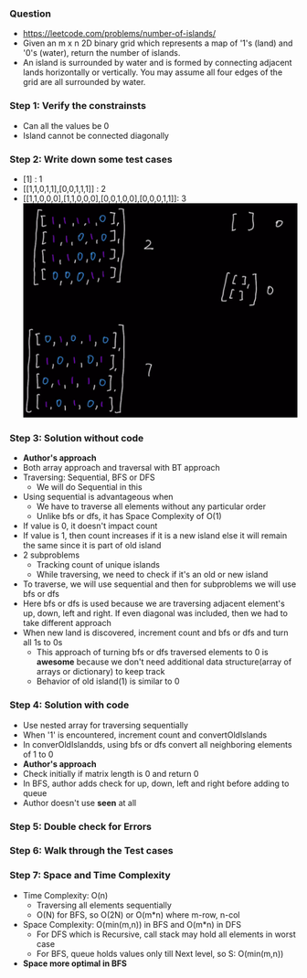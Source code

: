 ### Question

* https://leetcode.com/problems/number-of-islands/
* Given an m x n 2D binary grid which represents a map of '1's (land) and '0's (water), return the number of islands.
* An island is surrounded by water and is formed by connecting adjacent lands horizontally or vertically. You may assume all four edges of the grid are all surrounded by water.

### Step 1: Verify the constrainsts

* Can all the values be 0
* Island cannot be connected diagonally

### Step 2: Write down some test cases

* [1] : 1
* [[1,1,0,1,1],[0,0,1,1,1]] : 2
* [[1,1,0,0,0],[1,1,0,0,0],[0,0,1,0,0],[0,0,0,1,1]]: 3
![islands](../../img/islands.png)
 
### Step 3: Solution without code

* **Author's approach**
* Both array approach and traversal with BT approach
* Traversing: Sequential, BFS or DFS
  * We will do Sequential in this
* Using sequential is advantageous when
  * We have to traverse all elements without any particular order
  * Unlike bfs or dfs, it has Space Complexity of O(1)
* If value is 0, it doesn't impact count
* If value is 1, then count increases if it is a new island else it will remain the same since it is part of old island
* 2 subproblems
  * Tracking count of unique islands
  * While traversing, we need to check if it's an old or new island
* To traverse, we will use sequential and then for subproblems we will use bfs or dfs
* Here bfs or dfs is used because we are traversing adjacent element's up, down, left and right. If even diagonal was included, then we had to take different approach
* When new land is discovered, increment count and bfs or dfs and turn all 1s to 0s
  * This approach of turning bfs or dfs traversed elements to 0 is **awesome** because we don't need additional data structure(array of arrays or dictionary) to keep track
  * Behavior of old island(1) is similar to 0

### Step 4: Solution with code

* Use nested array for traversing sequentially
* When '1' is encountered, increment count and convertOldIslands
* In converOldIslandds, using bfs or dfs convert all neighboring elements of 1 to 0
* **Author's approach**
* Check initially if matrix length is 0 and return 0
* In BFS, author adds check for up, down, left and right before adding to queue
* Author doesn't use **seen** at all

### Step 5: Double check for Errors

### Step 6: Walk through the Test cases

### Step 7: Space and Time Complexity
* Time Complexity: O(n)
  * Traversing all elements sequentially
  * O(N) for BFS, so O(2N) or O(m*n) where m-row, n-col
* Space Complexity: O(min(m,n)) in BFS and O(m*n) in DFS
  * For DFS which is Recursive, call stack may hold all elements in worst case
  * For BFS, queue holds values only till Next level, so S: O(min(m,n))
* **Space more optimal in BFS**
